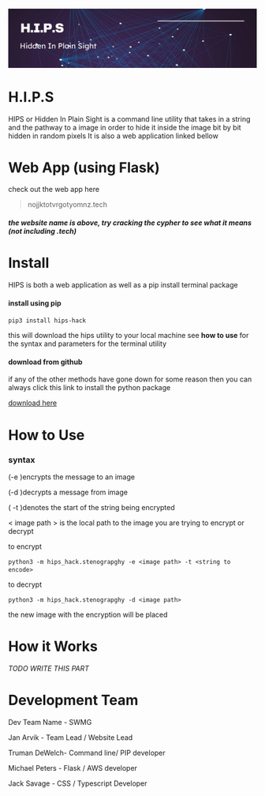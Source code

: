 ![banner](https://github.com/Skumbl/hips-hack/blob/main/Screenshot%202023-02-04%20at%2020-19-31%20Modern%20Minimal%20Technology%20Background%20Banner.png)
# H.I.P.S
HIPS or Hidden In Plain Sight is a command line utility that takes in a string and the pathway to a image in order to hide it inside the image bit by bit hidden in random pixels
It is also a web application linked bellow

# Web App (using Flask)
check out the web app here
> nojjktotvrgotyomnz.tech
##### the website name is above, try cracking the cypher to see what it means (not including .tech)

# Install

HIPS is both a web application as well as a pip install terminal package

#### install using pip

    pip3 install hips-hack

this will download the hips utility to your local machine
see **how to use** for the syntax and parameters for the terminal utility

#### download from github
if any of the other methods have gone down for some reason then you can always click this link to install the python package

[download here](https://github.com/Skumbl/hips-hack/blob/main/src/hips_hack/stenography.py)



# How to Use

###  syntax 

(-e )encrypts the message to an image

(-d )decrypts a message from image

( -t )denotes the start of the string being encrypted

< image path > is the local path to the image you are trying to encrypt or decrypt

to encrypt

    python3 -m hips_hack.stenograpghy -e <image path> -t <string to encode>

to decrypt

    python3 -m hips_hack.stenograpghy -d <image path>

the new image with the encryption will be placed 
# How it Works

*TODO WRITE THIS PART*


# Development Team

Dev Team Name - SWMG

Jan Arvik - Team Lead / Website Lead

Truman DeWelch- Command line/ PIP developer

Michael Peters - Flask / AWS developer 

Jack Savage - CSS / Typescript Developer
